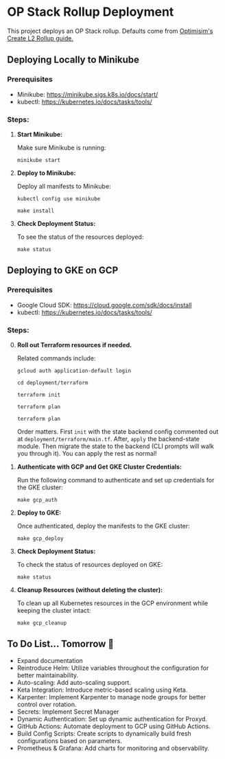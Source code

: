 # OP Stack Rollup Deployment

This project deploys an OP Stack rollup. Defaults come from [Optimisim's Create L2 Rollup guide.](https://docs.optimism.io/builders/chain-operators/tutorials/create-l2-rollup)

## Deploying Locally to Minikube

### Prerequisites
- Minikube: https://minikube.sigs.k8s.io/docs/start/
- kubectl: https://kubernetes.io/docs/tasks/tools/

### Steps:

1. **Start Minikube:**

   Make sure Minikube is running:

   `minikube start`

2. **Deploy to Minikube:**

   Deploy all manifests to Minikube:
    
   `kubectl config use minikube`

   `make install`

3. **Check Deployment Status:**

   To see the status of the resources deployed:

   `make status`


## Deploying to GKE on GCP

### Prerequisites
- Google Cloud SDK: https://cloud.google.com/sdk/docs/install
- kubectl: https://kubernetes.io/docs/tasks/tools/

### Steps:

0. **Roll out Terraform resources if needed.**

    Related commands include: 

    `gcloud auth application-default login`
    
    `cd deployment/terraform`
    
    `terraform init`
    
    `terraform plan`
    
    `terraform plan`
    
    Order matters. First `init` with the state backend config commented out at `deployment/terraform/main.tf`. 
    After, `apply` the backend-state module. Then migrate the state to the backend (CLI prompts will walk you through it). You can apply the rest as normal! 
    

1. **Authenticate with GCP and Get GKE Cluster Credentials:**

   Run the following command to authenticate and set up credentials for the GKE cluster:

   `make gcp_auth`

2. **Deploy to GKE:**

   Once authenticated, deploy the manifests to the GKE cluster:

   `make gcp_deploy`

3. **Check Deployment Status:**

   To check the status of resources deployed on GKE:

   `make status`

4. **Cleanup Resources (without deleting the cluster):**

   To clean up all Kubernetes resources in the GCP environment while keeping the cluster intact:

   `make gcp_cleanup`

## To Do List... Tomorrow 🤞

- Expand documentation
- Reintroduce Helm: Utilize variables throughout the configuration for better maintainability.
- Auto-scaling: Add auto-scaling support.
- Keta Integration: Introduce metric-based scaling using Keta.
- Karpenter: Implement Karpenter to manage node groups for better control over rotation.
- Secrets: Implement Secret Manager
- Dynamic Authentication: Set up dynamic authentication for Proxyd.
- GitHub Actions: Automate deployment to GCP using GitHub Actions.
- Build Config Scripts: Create scripts to dynamically build fresh configurations based on parameters.
- Prometheus & Grafana: Add charts for monitoring and observability.
